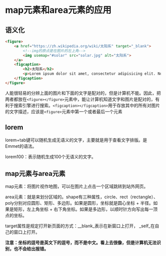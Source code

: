 # map元素和area元素的应用

## 语义化

```html
<figure>
    <a href="https://zh.wikipedia.org/wiki/太阳系" target="_blank">
        <!--img的原点是在图片的左上角-->
        <img usemap="#solar" src="solar.jpg" alt="太阳系">
    </a>
    <figcaption>
        <h2>太阳系</h2>
        <p>Lorem ipsum dolor sit amet, consectetur adipisicing elit. Nobis, praesentium.</p>
    </figcaption>
</figure>
```

人能很轻易的分辨上面的图片和下面的文字是配对的，但是计算机不能。因此，把两者都放在`<figure></figure>`元素中，能让计算机知道文字和图片是配对的，有利于搜索引擎进行搜索。`<figcaption></figcaption>`用于存放其中的所有对图片的文字描述，应该是`<figure>`元素中第一个或者最后一个元素

## lorem

lorem+tab键可以随机生成无语义的文字，主要就是用于查看文字排版。是Emmet的语法。

lorem100：表示随机生成100个无语义的文字。

## map元素与area元素

map元素：将图片视作地图，可以在图片上点击一个区域跳转到站外网页。

area元素：就是来划分区域的。shape有三种属性，circle、rect（rectangle）、poly分别对应圆形、矩形、多边形。如果是圆形，坐标就是圆心坐标 + 半径。如果是矩形，左上角坐标 + 右下角坐标。如果是多边形，以顺时针方向写出每一顶点的坐标。

target属性是规定打开新页面的方式：__blank_表示在新窗口上打开， _self_在自己的窗口上打开。

**注意：坐标的逗号是英文下的逗号，而不是中文。看上去很像，但是计算机无法识别，也不会给出报错。**